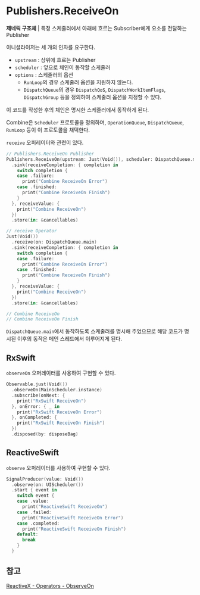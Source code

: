 # Publishers.ReceiveOn

**제네릭 구조체** | 특정 스케줄러에서 아래에 흐르는 Subscriber에게 요소를 전달하는 Publisher

이니셜라이저는 세 개의 인자를 요구한다.

- `upstream` : 상위에 흐르는 Publisher
- `scheduler` : 앞으로 체인이 동작할 스케줄러
- `options` : 스케줄러의 옵션
  - `RunLoop`의 경우 스케줄러 옵션을 지원하지 않는다.
  - `DispatchQueue`의 경우 `DispatchQoS`, `DispatchWorkItemFlags`, `DispatchGroup` 등을 정의하여 스케줄러 옵션을 지정할 수 있다.

이 코드를 작성한 후의 체인은 명시한 스케줄러에서 동작하게 된다.

Combine은 `Scheduler` 프로토콜을 정의하며, `OperationQueue`, `DispatchQueue`, `RunLoop` 등이 이 프로토콜을 채택한다.

`receive` 오퍼레이터와 관련이 있다.

```swift
// Publishers.ReceiveOn Publisher
Publishers.ReceiveOn(upstream: Just(Void()), scheduler: DispatchQueue.main, options: nil)
  .sink(receiveCompletion: { completion in
    switch completion {
    case .failure:
      print("Combine ReceiveOn Error")
    case .finished:
      print("Combine ReceiveOn Finish")
    }
  }, receiveValue: {
    print("Combine ReceiveOn")
  })
  .store(in: &cancellables)

// receive Operator
Just(Void())
  .receive(on: DispatchQueue.main)
  .sink(receiveCompletion: { completion in
    switch completion {
    case .failure:
      print("Combine ReceiveOn Error")
    case .finished:
      print("Combine ReceiveOn Finish")
    }
  }, receiveValue: {
    print("Combine ReceiveOn")
  })
  .store(in: &cancellables)

// Combine ReceiveOn
// Combine ReceiveOn Finish
```

`DispatchQueue.main`에서 동작하도록 스케줄러를 명시해 주었으므로 해당 코드가 명시된 이후의 동작은 메인 스레드에서 이루어지게 된다.

## RxSwift

`observeOn` 오퍼레이터를 사용하여 구현할 수 있다.

```swift
Observable.just(Void())
  .observeOn(MainScheduler.instance)
  .subscribe(onNext: {
    print("RxSwift ReceiveOn")
  }, onError: { _ in
    print("RxSwift ReceiveOn Error")
  }, onCompleted: {
    print("RxSwift ReceiveOn Finish")
  })
  .disposed(by: disposeBag)
```

## ReactiveSwift

`observe` 오퍼레이터를 사용하여 구현할 수 있다.

```swift
SignalProducer(value: Void())
  .observe(on: UIScheduler())
  .start { event in
    switch event {
    case .value:
      print("ReactiveSwift ReceiveOn")
    case .failed:
      print("ReactiveSwift ReceiveOn Error")
    case .completed:
      print("ReactiveSwift ReceiveOn Finish")
    default:
      break
    }
  }
```

## 참고

[ReactiveX - Operators - ObserveOn](http://reactivex.io/documentation/operators/observeon.html)